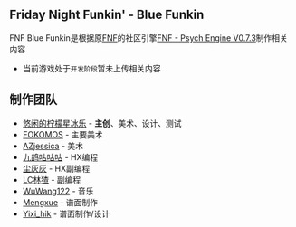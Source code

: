 ## Friday Night Funkin' - Blue Funkin
FNF Blue Funkin是根据原[FNF](https://github.com/FunkinCrew/Funkin)的社区引擎[FNF - Psych Engine V0.7.3](https://github.com/ShadowMario/FNF-PsychEngine/tree/0.7.3)制作相关内容

- 当前游戏处于`开发阶段`暂未上传相关内容

## 制作团队
- [悠闲的柠檬星冰乐](https://space.bilibili.com/229122130) - **主创**、美术、设计、测试
- [FOKOMOS](https://space.bilibili.com/456301606) - 主要美术
- [AZjessica](https://space.bilibili.com/1565599632) - 美术
- [九鸽咕咕咕](https://space.bilibili.com/1273402839) - HX编程
- [尘灰灰](https://space.bilibili.com/3493288327777064) - HX副编程
- [LC林猹](https://space.bilibili.com/285046706) - 副编程
- [WuWang122](https://space.bilibili.com/1540269462) - 音乐
- [Mengxue](https://space.bilibili.com/692396773) - 谱面制作
- [Yixi_hik](https://space.bilibili.com/605021205) - 谱面制作/设计
